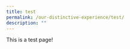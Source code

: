 ```yaml
---
title: test
permalink: /our-distinctive-experience/test/
description: ""
---
```

This is a test page!